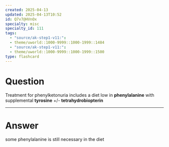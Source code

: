 ```yaml
---
created: 2025-04-13
updated: 2025-04-13T10:52
id: Q7v7@HVnOx
specialty: misc
specialty_id: 111
tags:
  - "source/ak-step1-v11:": 
  - theme/uworld::1000-9999::1000-1999::1484
  - "source/ak-step1-v11:": 
  - theme/uworld::1000-9999::1000-1999::1500
type: flashcard
---
```


# Question
Treatment for phenylketonuria includes a diet low in **phenylalanine** with supplemental **tyrosine** +/- **tetrahydrobiopterin**

---

# Answer
some phenylalanine is still necessary in the diet